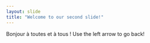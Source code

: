 ```yaml
---
layout: slide
title: "Welcome to our second slide!"
---
```

Bonjour à toutes et à tous !
Use the left arrow to go back!
